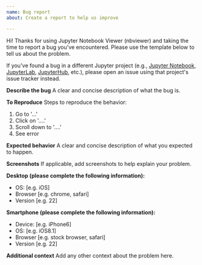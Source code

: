 ```yaml
---
name: Bug report
about: Create a report to help us improve

---
```


Hi! Thanks for using Jupyter Notebook Viewer (nbviewer) and taking the time to report a bug you've encountered. Please use the template below to tell us about the problem.

If you've found a bug in a different Jupyter project (e.g., [Jupyter Notebook](http://github.com/jupyter/notebook), [JupyterLab](http://github.com/jupyterlab/jupyterlab), [JupyterHub](http://github.com/jupyterhub/jupyterhub), etc.), please open an issue using that project's issue tracker instead. 

**Describe the bug**
A clear and concise description of what the bug is.

**To Reproduce**
Steps to reproduce the behavior:
1. Go to '...'
2. Click on '....'
3. Scroll down to '....'
4. See error

**Expected behavior**
A clear and concise description of what you expected to happen.

**Screenshots**
If applicable, add screenshots to help explain your problem.

**Desktop (please complete the following information):**
 - OS: [e.g. iOS]
 - Browser [e.g. chrome, safari]
 - Version [e.g. 22]

**Smartphone (please complete the following information):**
 - Device: [e.g. iPhone6]
 - OS: [e.g. iOS8.1]
 - Browser [e.g. stock browser, safari]
 - Version [e.g. 22]

**Additional context**
Add any other context about the problem here.
